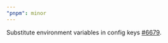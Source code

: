 ```yaml
---
"pnpm": minor
---
```


Substitute environment variables in config keys [#6679](https://github.com/pnpm/pnpm/issues/6679).
